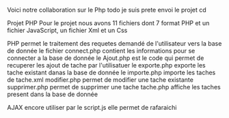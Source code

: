 Voici notre collaboration sur le Php todo 
je suis prete envoi le projet  cd

Projet PHP 
Pour le projet nous avons 11 fichiers dont 7 format PHP et un fichier JavaScript, un fichier Xml et un Css

PHP permet le traitement des requetes demandé de l'utilisateur vers la base de donnée
le fichier connect.php contient les informations pour se connecter a la base de donnée
le Ajout.php est le code qui permet de recuperer les ajout de tache par l'utilisatuer
le exporte.php exporte les tache existant danas la base de donnée
le importe.php importe les taches de tache.xml
modifier.php permet de modifier une tache existante
supprimer.php permet de supprimer une tache
tache.php affiche les taches present dans la base de donnée

AJAX
encore utiliser par le script.js elle permet de rafaraichi